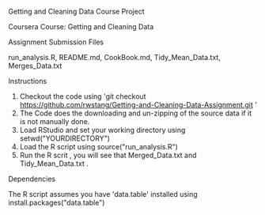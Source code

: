 
Getting and Cleaning Data Course Project

Coursera Course: Getting and Cleaning Data

Assignment Submission Files

run_analysis.R, README.md, CookBook.md, Tidy_Mean_Data.txt, Merges_Data.txt

Instructions

1. Checkout the code using 'git checkout https://github.com/rwstang/Getting-and-Cleaning-Data-Assignment.git <YOURDIRECTORY>'
2. The Code does the downloading and un-zipping of the source data if it is not manually done.
3. Load RStudio and set your working directory using setwd("YOURDIRECTORY")
4. Load the R script using source("run_analysis.R")
5. Run the R scrit , you will see that Merged_Data.txt and Tidy_Mean_Data.txt . 

Dependencies

The R script assumes you have 'data.table' installed using install.packages("data.table")

